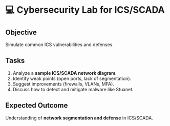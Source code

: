 # 💻 Cybersecurity Lab for ICS/SCADA

## Objective
Simulate common ICS vulnerabilities and defenses.

## Tasks
1. Analyze a **sample ICS/SCADA network diagram**.  
2. Identify weak points (open ports, lack of segmentation).  
3. Suggest improvements (firewalls, VLANs, MFA).  
4. Discuss how to detect and mitigate malware like Stuxnet.  

## Expected Outcome
Understanding of **network segmentation and defense** in ICS/SCADA.
